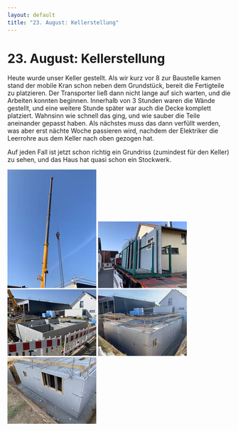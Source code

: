```yaml
---
layout: default
title: "23. August: Kellerstellung"
---
```


# 23. August: Kellerstellung

Heute wurde unser Keller gestellt. Als wir kurz vor 8 zur Baustelle kamen stand der mobile Kran schon neben dem Grundstück, bereit die Fertigteile zu platzieren. Der Transporter ließ dann nicht lange auf sich warten, und die Arbeiten konnten beginnen. Innerhalb von 3 Stunden waren die Wände gestellt, und eine weitere Stunde später war auch die Decke komplett platziert. Wahnsinn wie schnell das ging, und wie sauber die Teile aneinander gepasst haben. Als nächstes muss das dann verfüllt werden, was aber erst nächte Woche passieren wird, nachdem der Elektriker die Leerrohre aus dem Keller nach oben gezogen hat.

Auf jeden Fall ist jetzt schon richtig ein Grundriss (zumindest für den Keller) zu sehen, und das Haus hat quasi schon ein Stockwerk.

[![Der Megakran](/assets/2019-08-23-01-thumb.jpeg)](/assets/2019-08-23-01.jpeg)
[![Die Wände Teil 1](/assets/2019-08-23-02-thumb.jpeg)](/assets/2019-08-23-02.jpeg)
[![Die Wände, fertig gestellt](/assets/2019-08-23-03-thumb.jpeg)](/assets/2019-08-23-03.jpeg)
[![Deckel drauf](/assets/2019-08-23-04-thumb.jpeg)](/assets/2019-08-23-04-thumb.jpeg)
[![Ein Blick durchs Fenster in den Keller](/assets/2019-08-23-05-thumb.jpeg)](/assets/2019-08-23-05.jpeg)

